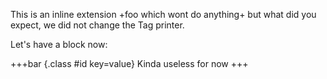 This is an inline extension +foo which wont do anything+ but what did you expect, we did not change the Tag printer.

Let's have a block now:

+++bar {.class #id key=value}
  Kinda useless for now
+++

